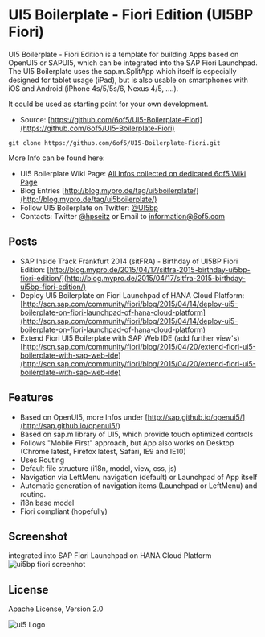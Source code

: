 # UI5 Boilerplate - Fiori Edition (UI5BP Fiori)

UI5 Boilerplate - Fiori Edition is a template for building Apps based on OpenUI5 or SAPUI5, which can be integrated into the SAP Fiori Launchpad. 
The UI5 Boilerplate uses the sap.m.SplitApp which itself is especially designed for tablet usage (iPad), but is also usable on smartphones with iOS and Android (iPhone 4s/5/5s/6, Nexus 4/5, ....). 

It could be used as starting point for your own development.

* Source: [https://github.com/6of5/UI5-Boilerplate-Fiori](https://github.com/6of5/UI5-Boilerplate-Fiori)
```
git clone https://github.com/6of5/UI5-Boilerplate-Fiori.git
```

More Info can be found here:
* UI5 Boilerplate Wiki Page: [All Infos collected on dedicated 6of5 Wiki Page](https://www.6of5.com/6of5/go/show/1001/UI5/displaypage.htm?PAGE=UI5Boilerplate)  
* Blog Entries [http://blog.mypro.de/tag/ui5boilerplate/](http://blog.mypro.de/tag/ui5boilerplate/)
* Follow UI5 Boilerplate on Twitter: [@UI5bp](http://twitter.com/UI5bp)
* Contacts: Twitter [@hpseitz](http://twitter.com/hpseitz) or Email to information@6of5.com

## Posts
* SAP Inside Track Frankfurt 2014 (sitFRA) - Birthday of UI5BP Fiori Edition: [http://blog.mypro.de/2015/04/17/sitfra-2015-birthday-ui5bp-fiori-edition/](http://blog.mypro.de/2015/04/17/sitfra-2015-birthday-ui5bp-fiori-edition/)
* Deploy UI5 Boilerplate on Fiori Launchpad of HANA Cloud Platform: [http://scn.sap.com/community/fiori/blog/2015/04/14/deploy-ui5-boilerplate-on-fiori-launchpad-of-hana-cloud-platform](http://scn.sap.com/community/fiori/blog/2015/04/14/deploy-ui5-boilerplate-on-fiori-launchpad-of-hana-cloud-platform)
* Extend Fiori UI5 Boilerplate with SAP Web IDE (add further view's) [http://scn.sap.com/community/fiori/blog/2015/04/20/extend-fiori-ui5-boilerplate-with-sap-web-ide](http://scn.sap.com/community/fiori/blog/2015/04/20/extend-fiori-ui5-boilerplate-with-sap-web-ide)

## Features
* Based on OpenUI5, more Infos under [http://sap.github.io/openui5/](http://sap.github.io/openui5/)
* Based on sap.m library of UI5, which provide touch optimized controls
* Follows "Mobile First" approach, but App also works on Desktop (Chrome latest, Firefox latest, Safari, IE9 and IE10)
* Uses Routing
* Default file structure (i18n, model, view, css, js)
* Navigation via LeftMenu navigation (default) or Launchpad of App itself 
* Automatic generation of navigation items (Launchpad or LeftMenu) and routing.
* i18n base model
* Fiori compliant (hopefully)

## Screenshot
integrated into SAP Fiori Launchpad on HANA Cloud Platform
![ui5bp fiori screenhot](http://blog.mypro.de/wp-content/uploads/2015/04/UI5BP-31-UI5BP-Fiori-in-FLP.png)

## License
Apache License, Version 2.0

![ui5 Logo](http://blog.mypro.de/wp-content/uploads/2014/01/ui5_144.jpg)

